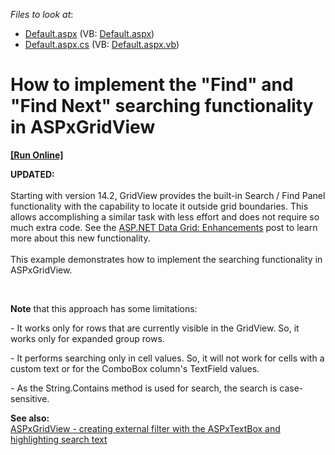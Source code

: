 <!-- default file list -->
*Files to look at*:

* [Default.aspx](./CS/E4914/Default.aspx) (VB: [Default.aspx](./VB/E4914/Default.aspx))
* [Default.aspx.cs](./CS/E4914/Default.aspx.cs) (VB: [Default.aspx.vb](./VB/E4914/Default.aspx.vb))
<!-- default file list end -->
# How to implement the "Find" and "Find Next" searching functionality in ASPxGridView
<!-- run online -->
**[[Run Online]](https://codecentral.devexpress.com/e4914/)**
<!-- run online end -->


<p><strong>UPDATED:<br /></strong><br />Starting with version 14.2, GridView provides the built-in Search / Find Panel functionality with the capability to locate it outside grid boundaries. This allows accomplishing a similar task with less effort and does not require so much extra code. See the <a href="https://community.devexpress.com/blogs/aspnet/archive/2014/11/19/asp-net-data-grid-enhancements-coming-soon-in-v14-2.aspx">ASP.NET Data Grid: Enhancements</a> post to learn more about this new functionality.<br /><br />This example demonstrates how to implement the searching functionality in ASPxGridView.</p>
<br />
<p><strong>Note</strong> that this approach has some limitations:</p>
<p>- It works only for rows that are currently visible in the GridView. So, it works only for expanded group rows.</p>
<p>- It performs searching only in cell values. So, it will not work for cells with a custom text or for the ComboBox column's TextField values.</p>
<p>- As the String.Contains method is used for search, the search is case-sensitive.</p>
<p><strong>See also:</strong><strong><br /> </strong><a href="https://www.devexpress.com/Support/Center/p/E2408">ASPxGridView - creating external filter with the ASPxTextBox and highlighting search text</a></p>

<br/>


